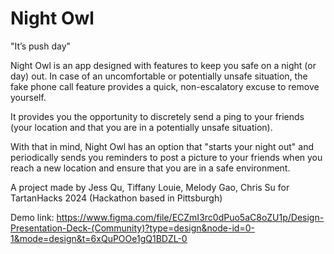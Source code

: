 # Night Owl

"It’s push day"

Night Owl is an app designed with features to keep you safe on a night (or day) out. In case of an uncomfortable or potentially unsafe situation, the fake phone call feature provides a quick, non-escalatory excuse to remove yourself. 

It provides you the opportunity to discretely send a ping to your friends (your location and that you are in a potentially unsafe situation).

With that in mind, Night Owl has an option that "starts your night out" and periodically sends you reminders to post a picture to your friends when you reach a new location and ensure that you are in a safe environment. 

A project made by Jess Qu, Tiffany Louie, Melody Gao, Chris Su for TartanHacks 2024 (Hackathon based in Pittsburgh)

Demo link:
https://www.figma.com/file/ECZmI3rc0dPuo5aC8oZU1p/Design-Presentation-Deck-(Community)?type=design&node-id=0-1&mode=design&t=6xQuPOOe1gQ1BDZL-0

